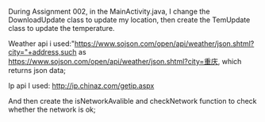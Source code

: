  During Assignment 002, in the MainActivity.java, I change the DownloadUpdate class to update my location, then create the TemUpdate class to update the temperature.
 
 Weather api i used:"https://www.sojson.com/open/api/weather/json.shtml?city="+address,such as https://www.sojson.com/open/api/weather/json.shtml?city=重庆, which returns json data;
 
 Ip api I used: http://ip.chinaz.com/getip.aspx
 
 And then create the isNetworkAvalible and checkNetwork function to check whether the network is ok;
